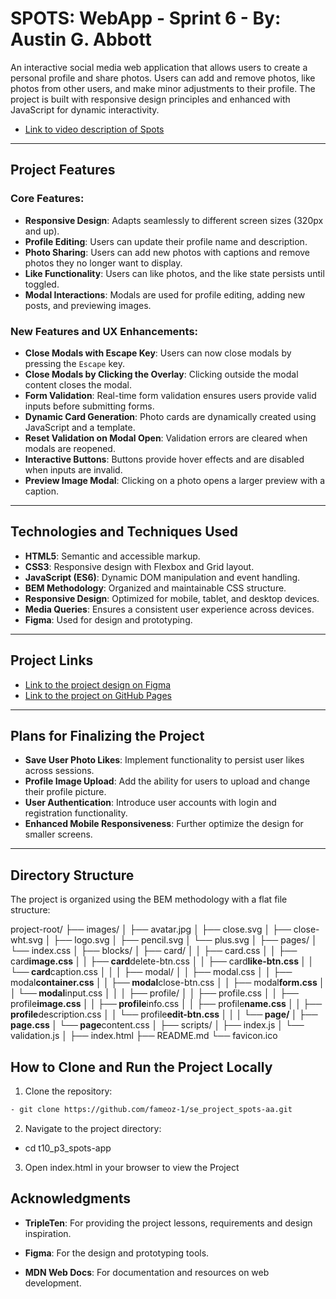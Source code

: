 # SPOTS: WebApp - Sprint 6 - By: Austin G. Abbott

An interactive social media web application that allows users to create a personal profile and share photos. Users can add and remove photos, like photos from other users, and make minor adjustments to their profile. The project is built with responsive design principles and enhanced with JavaScript for dynamic interactivity.

- [Link to video description of Spots](https://www.loom.com/share/4756a4c486f5479fa37e97b66b8737bf?sid=01bce196-b1d4-49b0-822d-561ff3ccd0fdgit)

---

## Project Features

### Core Features:

- **Responsive Design**: Adapts seamlessly to different screen sizes (320px and up).
- **Profile Editing**: Users can update their profile name and description.
- **Photo Sharing**: Users can add new photos with captions and remove photos they no longer want to display.
- **Like Functionality**: Users can like photos, and the like state persists until toggled.
- **Modal Interactions**: Modals are used for profile editing, adding new posts, and previewing images.

### New Features and UX Enhancements:

- **Close Modals with Escape Key**: Users can now close modals by pressing the `Escape` key.
- **Close Modals by Clicking the Overlay**: Clicking outside the modal content closes the modal.
- **Form Validation**: Real-time form validation ensures users provide valid inputs before submitting forms.
- **Dynamic Card Generation**: Photo cards are dynamically created using JavaScript and a template.
- **Reset Validation on Modal Open**: Validation errors are cleared when modals are reopened.
- **Interactive Buttons**: Buttons provide hover effects and are disabled when inputs are invalid.
- **Preview Image Modal**: Clicking on a photo opens a larger preview with a caption.

---

## Technologies and Techniques Used

- **HTML5**: Semantic and accessible markup.
- **CSS3**: Responsive design with Flexbox and Grid layout.
- **JavaScript (ES6)**: Dynamic DOM manipulation and event handling.
- **BEM Methodology**: Organized and maintainable CSS structure.
- **Responsive Design**: Optimized for mobile, tablet, and desktop devices.
- **Media Queries**: Ensures a consistent user experience across devices.
- **Figma**: Used for design and prototyping.

---

## Project Links

- [Link to the project design on Figma](https://www.figma.com/design/mXGZ6wZ4QPKx5KjpHX9QCV/Sprint-9-Project%3A-Spots?node-id=0-1&t=q3sLidv5V6u8hM1F-0)
- [Link to the project on GitHub Pages](https://github.com/FameOz-1/se_project_spots-aa/deployments/github-pages)

---

## Plans for Finalizing the Project

- **Save User Photo Likes**: Implement functionality to persist user likes across sessions.
- **Profile Image Upload**: Add the ability for users to upload and change their profile picture.
- **User Authentication**: Introduce user accounts with login and registration functionality.
- **Enhanced Mobile Responsiveness**: Further optimize the design for smaller screens.

---

## Directory Structure

The project is organized using the BEM methodology with a flat file structure:

project-root/
├── images/
│ ├── avatar.jpg
│ ├── close.svg
│ ├── close-wht.svg
│ ├── logo.svg
│ ├── pencil.svg
│ └── plus.svg
│
├── pages/
│ └── index.css
│
├── blocks/
│ ├── card/
│ │ ├── card.css
│ │ ├── card**image.css
│ │ ├── card**delete-btn.css
│ │ ├── card**like-btn.css
│ │ └── card**caption.css
│ │
│ ├── modal/
│ │ ├── modal.css
│ │ ├── modal**container.css
│ │ ├── modal**close-btn.css
│ │ ├── modal**form.css
│ │ └── modal**input.css
│ │
│ ├── profile/
│ │ ├── profile.css
│ │ ├── profile**image.css
│ │ ├── profile**info.css
│ │ ├── profile**name.css
│ │ ├── profile**description.css
│ │ └── profile**edit-btn.css
│ │
│ └── page/
│ ├── page.css
│ └── page**content.css
│
├── scripts/
│ ├── index.js
│ └── validation.js
│
├── index.html
├── README.md
└── favicon.ico

## How to Clone and Run the Project Locally

1. Clone the repository:

```bash
- git clone https://github.com/fameoz-1/se_project_spots-aa.git
```

2. Navigate to the project directory:

- cd t10_p3_spots-app

3. Open index.html in your browser to view the Project

## Acknowledgments

- **TripleTen**: For providing the project lessons, requirements and design inspiration.

- **Figma**: For the design and prototyping tools.

- **MDN Web Docs**: For documentation and resources on web development.
